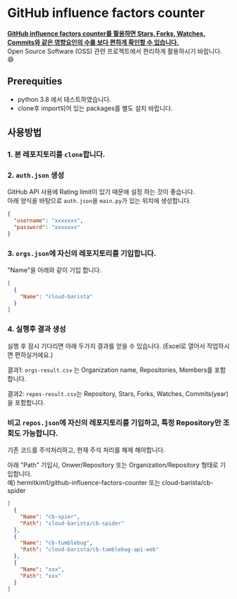 # GitHub influence factors counter
<ins>**GitHub influence factors counter를 활용하면 Stars, Forks, Watches, Commits와 같은 영향요인의 수를 보다 편하게 확인할 수 있습니다.**</ins>    
Open Source Software (OSS) 관련 프로젝트에서 편리하게 활용하시기 바랍니다. :smile:

## Prerequities
- python 3.8 에서 테스트하였습니다.
- clone후 import되어 있는 packages를 별도 설치 바랍니다.

## 사용방법
### 1. 본 레포지토리를 `clone`합니다.
### 2. `auth.json` 생성
GitHub API 사용에 Rating limit이 있기 때문에 설정 하는 것이 좋습니다.   
아래 양식을 바탕으로 `auth.json`을 `main.py`가 있는 위치에 생성합니다.   
```json
{
  "username": "xxxxxxx",
  "password": "xxxxxxx"
}
```

### 3. `orgs.json`에 자신의 레포지토리를 기입합니다.
"Name"을 아래와 같이 기입 합니다.
```json
[
  {
    "Name": "cloud-barista"
  }
]
```

### 4. 실행후 결과 생성
실행 후 잠시 기다리면 아래 두가지 결과를 얻을 수 있습니다. (Excel로 열어서 작업하시면 편하실거에요.)

결과1:
`orgs-result.csv` 는 Organization name, Repositories, Members를 포함합니다. 

결과2:
`repos-result.csv`는 Repository, Stars, Forks, Watches, Commits(year)을 포함합니다. 


### 비고 `repos.json`에 자신의 레포지토리를 기입하고, 특정 Repository만 조회도 가능합니다.
기존 코드를 주석처리하고, 현재 주석 처리를 해제 해야합니다.

아래 "Path" 기입시, Onwer/Repository 또는 Organization/Repository 형태로 기입합니다.   
예) hermitkim1/github-influence-factors-counter 또는 cloud-barista/cb-spider   
```json
[
  {
    "Name": "cb-spier",
    "Path": "cloud-barista/cb-spider"
  },
  {
    "Name": "cb-tumblebug",
    "Path": "cloud-barista/cb-tumblebug-api-web"
  },
  {
    "Name": "xxx",
    "Path": "xxx"
  }
]
```
